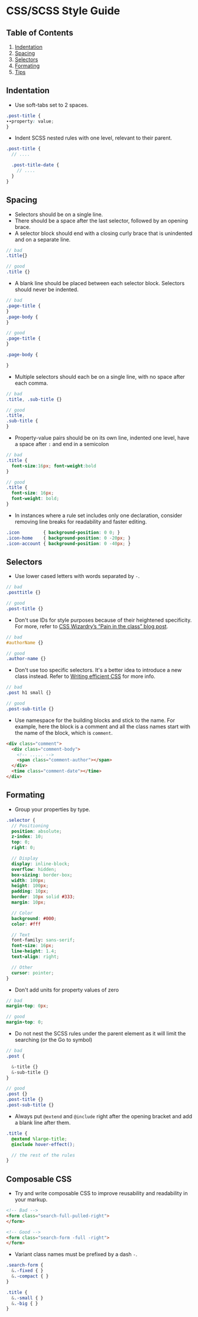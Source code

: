 # CSS/SCSS Style Guide

## Table of Contents

1. [Indentation](#indentation)
1. [Spacing](#spacing)
1. [Selectors](#selectors)
1. [Formating](#formating)
1. [Tips](#tips)

## Indentation

* Use soft-tabs set to 2 spaces.

```scss
.post-title {
∙∙property: value;
}
```

* Indent SCSS nested rules with one level, relevant to their parent.

```scss
.post-title {
  // ....

  .post-title-date {
    // ....
  }
}
```

## Spacing

* Selectors should be on a single line.
* There should be a space after the last selector, followed by an opening brace.
* A selector block should end with a closing curly brace that is unindented and on a separate line.

```scss
// bad
.title{}

// good
.title {}
```

* A blank line should be placed between each selector block. Selectors should never be indented.

```scss
// bad
.page-title {
}
.page-body {
}

// good
.page-title {
}

.page-body {

}
```

* Multiple selectors should each be on a single line, with no space after each comma.

```scss
// bad
.title, .sub-title {}

// good
.title,
.sub-title {
}
```

* Property-value pairs should be on its own line, indented one level, have a space after `:`
  and end in a semicolon

```scss
// bad
.title {
  font-size:16px; font-weight:bold
}

// good
.title {
  font-size: 16px;
  font-weight: bold;
}
```

* In instances where a rule set includes only one declaration, consider
  removing line breaks for readability and faster editing.

```scss
.icon         { background-position: 0 0; }
.icon-home    { background-position: 0 -20px; }
.icon-account { background-position: 0 -40px; }
```

## Selectors

* Use lower cased letters with words separated by `-`.

```scss
// bad
.posttitle {}

// good
.post-title {}
```

* Don't use IDs for style purposes because of their heightened specificity.
  For more, refer to [CSS Wizardry’s “Pain in the class” blog post](http://csswizardry.com/2011/09/when-using-ids-can-be-a-pain-in-the-class/).

```scss
// bad
#authorName {}

// good
.author-name {}
```

* Don't use too specific selectors. It's a better idea to introduce a new class instead.
  Refer to [Writing efficient CSS](https://developer.mozilla.org/en-US/docs/Web/Guide/CSS/Writing_efficient_CSS)
  for more info.

```scss
// bad
.post h1 small {}

// good
.post-sub-title {}
```

* Use namespace for the building blocks and stick to the name. For example, here the
  block is a comment and all the class names start with the name of the block, which
  is `comment`.

```html
<div class="comment">
  <div class="comment-body">
    <!-- ..... -->
    <span class="comment-author"></span>
  </div>
  <time class="comment-date"></time>
</div>
```

## Formating

* Group your properties by type.

```scss
.selector {
  // Positioning
  position: absolute;
  z-index: 10;
  top: 0;
  right: 0;

  // Display
  display: inline-block;
  overflow: hidden;
  box-sizing: border-box;
  width: 100px;
  height: 100px;
  padding: 10px;
  border: 10px solid #333;
  margin: 10px;

  // Color
  background: #000;
  color: #fff

  // Text
  font-family: sans-serif;
  font-size: 16px;
  line-height: 1.4;
  text-align: right;

  // Other
  cursor: pointer;
}
```

* Don't add units for property values of zero

```scss
// bad
margin-top: 0px;

// good
margin-top: 0;
```

* Do not nest the SCSS rules under the parent element as it will limit the searching
  (or the Go to symbol)

```scss
// bad
.post {

  &-title {}
  &-sub-title {}
}

// good
.post {}
.post-title {}
.post-sub-title {}
```

* Always put `@extend` and `@include` right after the opening bracket and
  add a blank line after them.

```scss
.title {
  @extend %large-title;
  @include hover-effect();

  // the rest of the rules
}
```

## Composable CSS

* Try and write composable CSS to improve reusability and readability in your markup.

```html
<!-- Bad -->
<form class="search-full-pulled-right">
</form>

<!-- Good -->
<form class="search-form -full -right">
</form>
```

* Variant class names must be prefixed by a dash `-`.

```scss
.search-form {
  &.-fixed { }
  &.-compact { }
}

.title {
  &.-small { }
  &.-big { }
}
```

